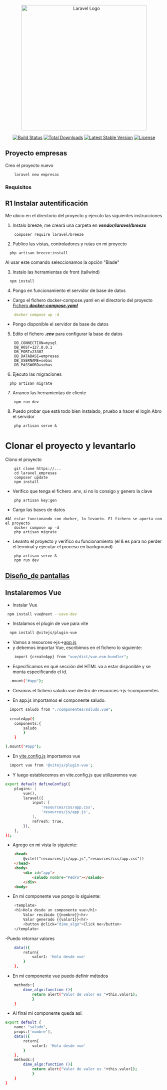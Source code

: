 <p align="center"><a href="https://laravel.com" target="_blank"><img src="https://raw.githubusercontent.com/laravel/art/master/logo-lockup/5%20SVG/2%20CMYK/1%20Full%20Color/laravel-logolockup-cmyk-red.svg" width="400" alt="Laravel Logo"></a></p>

<p align="center">
<a href="https://github.com/laravel/framework/actions"><img src="https://github.com/laravel/framework/workflows/tests/badge.svg" alt="Build Status"></a>
<a href="https://packagist.org/packages/laravel/framework"><img src="https://img.shields.io/packagist/dt/laravel/framework" alt="Total Downloads"></a>
<a href="https://packagist.org/packages/laravel/framework"><img src="https://img.shields.io/packagist/v/laravel/framework" alt="Latest Stable Version"></a>
<a href="https://packagist.org/packages/laravel/framework"><img src="https://img.shields.io/packagist/l/laravel/framework" alt="License"></a>
</p>

## Proyecto empresas
Creo el proyecto nuevo
```shell
    laravel new empresas
```

### Requisitos
## R1 Instalar autentificación
Me ubico en el directorio del proyecto y ejecuto las siguientes instrucciones
1. Instalo breeze, me creará una carpeta en ***vendor/laravel/breeze***
```shell
    composer require laravel/breeze
```

2. Publico las vistas, controladores y rutas en mi proyecto
```shell
  php artisan breeze:install
```
Al usar este comando seleccionamos la opción "Blade"

3. Instalo las herramientas de front (tailwind)
```shell
  npm install
```

4. Pongo en funcionamiento el servidor de base de datos
- Cargo el fichero docker-compose.yaml en el directorio del proyecto
    [Fichero ***docker-compose.yaml***](./docker-compose.yaml)
```yaml
    docker compose up -d
```

- Pongo disponible el servidor de base de datos

5. Edito el fichero ***.env*** para configurar la base de datos
```shell
    DB_CONNECTION=mysql
    DB_HOST=127.0.0.1
    DB_PORT=23307
    DB_DATABASE=empresas
    DB_USERNAME=sebas
    DB_PASSWORD=sebas
```

6. Ejecuto las migraciones
```shell
  php artisan migrate
```

7. Arranco las herramientas de cliente
```shell
    npm run dev
```

8. Puedo probar que está todo bien instalado, pruebo a hacer el login
Abro el servidor

```shell
    php artisan serve &
```

# Clonar el proyecto y levantarlo
Clono el proyecto
```shell
    git clone https://...
    cd laravel_empresas
    composer update
    npm install
```

* Verifico que tenga el fichero .env, si no lo consigo y genero la clave
```shell
    php artisan key:gen
```

* Cargo las bases de datos
```shell
#Al estar funcionando con docker, lo levanto. El fichero se aporta con el proyecto
    docker compose up -d
    php artisan migrate
```
* Levanto el proyecto y verifico su funcionamiento (el & es para no perder el terminal y ejecutar el proceso en background)
```shell
    php artisan serve &
    npm run dev
```

## [Diseño_de pantallas](./documentacion/diseño_layout.md)

## Instalaremos Vue
-  Instalar Vue
```bash
 npm install vue@next --save-dev
```

-  Instalamos el plugin de vue para vite
```bash
  npm install @vitejs/plugin-vue
```

- Vamos a resources->js->[app.js](./resources/js/app.js)
- y debemos importar Vue, escribimos en el fichero lo siguiente:

```bash
    import {createApp} from "vue/dist/vue.esm-bundler";
```

- Especificamos en qué sección del HTML va a estar disponible y se monta especificando el id.
```bash
  .mount("#app");
 ```

- Creamos el fichero saludo.vue dentro de resources->js->componentes

- En app.js importamos el componente saludo.
```bash
  import saludo from "./componentes/saludo.vue";
  
  createApp({
    components:{
        saludo
        }
    }

).mount("#app");
  ```

- En [vite.config.js](vite.config.js) importamos vue
```bash
  import vue from '@vitejs/plugin-vue';
  ```

- Y luego establecemos en vite.config.js que utilizaremos vue
```bash
export default defineConfig({
    plugins: [
        vue(),
        laravel({
            input: [
                'resources/css/app.css',
                'resources/js/app.js',
            ],
            refresh: true,
        }),
    ],
});
```

- Agrego en mi vista lo siguiente:
```html
    <head>
        @vite(["resources/js/app.js","resources/css/app.css"])
    </head>
    <body>
        <div id="app">
            <saludo nombre="Pedro"></saludo>
        </div>
    <body>
```

- En mi componente vue pongo lo siguiente:
```bash
    <template>
    <h1>Hola desde un componente vue</h1>
        Valor recibido {{nombre}}<hr>
        Valor generado {{valor1}}<hr>
        <button @click="dime_algo">Click me</button>
    </template>
```

-Puedo retornar valores
```bash
    data(){
        return{
            valor1: 'Hola desde vue'
        }
    },
```

- En mi componente vue puedo definir métodos
```bash
    methods:{
        dime_algo:function (){
            return alert("Valor de valor es "+this.valor1);
            }
    }
```

- Al final mi componente queda así:
```bash
export default {
    name: "saludo",
    props:['nombre'],
    data(){
        return{
            valor1: 'Hola desde vue'
        }
    },
    methods:{
        dime_algo:function (){
            return alert("Valor de valor es "+this.valor1);
            }
    }
}
```


